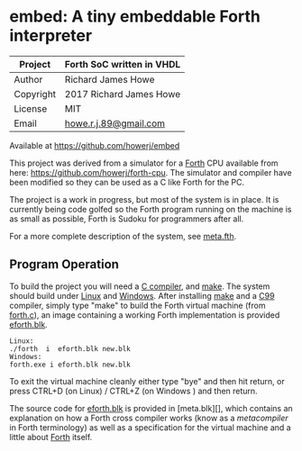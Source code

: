 # embed: A tiny embeddable Forth interpreter

| Project   | Forth SoC written in VHDL |
| --------- | ------------------------- |
| Author    | Richard James Howe        |
| Copyright | 2017 Richard James Howe   |
| License   | MIT                       |
| Email     | howe.r.j.89@gmail.com     |

Available at <https://github.com/howerj/embed>

This project was derived from a simulator for a [Forth][] CPU available from here:
<https://github.com/howerj/forth-cpu>. The simulator and compiler have been
modified so they can be used as a C like Forth for the PC.

The project is a work in progress, but most of the system is in place. It is
currently being code golfed so the Forth program running on the machine is as
small as possible, Forth is Sudoku for programmers after all.

For a more complete description of the system, see [meta.fth][].

## Program Operation

To build the project you will need a [C compiler][], and [make][]. The
system should build under [Linux][] and [Windows][]. After installing
[make][] and a [C99][] compiler, simply type "make" to build the
Forth virtual machine (from [forth.c][]), an image containing a working Forth
implementation is provided [eforth.blk][].


	Linux:
	./forth  i  eforth.blk new.blk
	Windows:
	forth.exe i eforth.blk new.blk

To exit the virtual machine cleanly either type "bye" and then hit
return, or press CTRL+D (on Linux) / CTRL+Z (on Windows ) and then return.

The source code for [eforth.blk][] is provided in [meta.blk][], which contains
an explanation on how a Forth cross compiler works (know as a *metacompiler* in
Forth terminology) as well as a specification for the virtual machine and a
little about [Forth][] itself.

[forth.c]: forth.c
[eforth.blk]: forth.c
[meta.fth]: eforth.fth
[C compiler]: https://gcc.gnu.org/
[make]: https://www.gnu.org/software/make/
[Windows]: https://en.wikipedia.org/wiki/Microsoft_Windows
[Linux]: https://en.wikipedia.org/wiki/Linux
[C99]: https://en.wikipedia.org/wiki/C99
[meta.fth]: meta.fth
[forth]: https://en.wikipedia.org/wiki/Forth_(programming_language)
